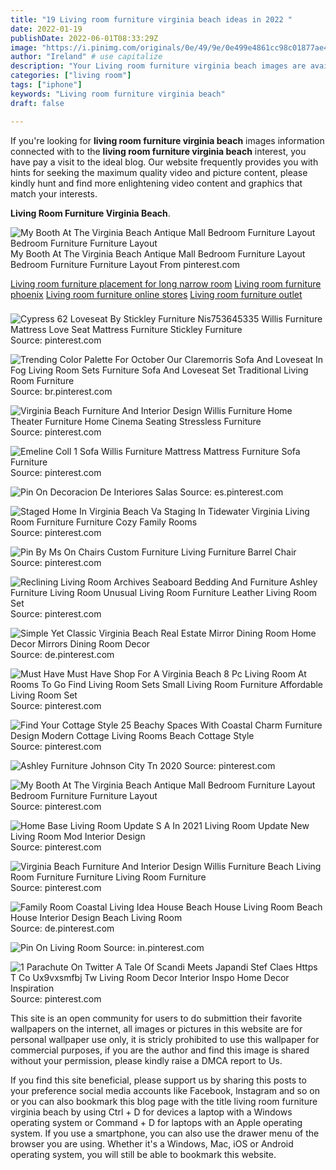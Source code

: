 ```yaml
---
title: "19 Living room furniture virginia beach ideas in 2022 "
date: 2022-01-19
publishDate: 2022-06-01T08:33:29Z
image: "https://i.pinimg.com/originals/0e/49/9e/0e499e4861cc98c01877ae43b1686ad2.png"
author: "Ireland" # use capitalize
description: "Your Living room furniture virginia beach images are available. Living room furniture virginia beach are a topic that is being searched for and liked by netizens today. You can Find and Download the Living room furniture virginia beach files here. Find and Download all royalty-free vectors."
categories: ["living room"]
tags: ["iphone"]
keywords: "Living room furniture virginia beach"
draft: false

---
```


If you're looking for **living room furniture virginia beach** images information connected with to the **living room furniture virginia beach** interest, you have pay a visit to the ideal  blog.  Our website frequently  provides you with  hints  for seeking  the maximum  quality video and picture  content, please kindly hunt and find more enlightening video content and graphics  that match your interests.

**Living Room Furniture Virginia Beach**. 

![My Booth At The Virginia Beach Antique Mall Bedroom Furniture Layout Bedroom Furniture Furniture Layout](https://i.pinimg.com/564x/c6/c3/c2/c6c3c28b7ad33c244e2568318c6688c3.jpg "My Booth At The Virginia Beach Antique Mall Bedroom Furniture Layout Bedroom Furniture Furniture Layout")
My Booth At The Virginia Beach Antique Mall Bedroom Furniture Layout Bedroom Furniture Furniture Layout From pinterest.com

[Living room furniture placement for long narrow room](/living-room-furniture-placement-for-long-narrow-room/)
[Living room furniture phoenix](/living-room-furniture-phoenix/)
[Living room furniture online stores](/living-room-furniture-online-stores/)
[Living room furniture outlet](/living-room-furniture-outlet/)



### 

 


![Cypress 62 Loveseat By Stickley Furniture Nis753645335 Willis Furniture Mattress Love Seat Mattress Furniture Stickley Furniture](https://i.pinimg.com/originals/f5/c8/29/f5c829aec50d60a324d1d42a23ebd210.png "Cypress 62 Loveseat By Stickley Furniture Nis753645335 Willis Furniture Mattress Love Seat Mattress Furniture Stickley Furniture")
Source: pinterest.com

 

![Trending Color Palette For October Our Claremorris Sofa And Loveseat In Fog Living Room Sets Furniture Sofa And Loveseat Set Traditional Living Room Furniture](https://i.pinimg.com/originals/68/73/1f/68731fa6501d6c250521aa984bf93a69.jpg "Trending Color Palette For October Our Claremorris Sofa And Loveseat In Fog Living Room Sets Furniture Sofa And Loveseat Set Traditional Living Room Furniture")
Source: br.pinterest.com

 

![Virginia Beach Furniture And Interior Design Willis Furniture Home Theater Furniture Home Cinema Seating Stressless Furniture](https://i.pinimg.com/originals/38/a6/00/38a600710879f50d2bacb6338e53d178.png "Virginia Beach Furniture And Interior Design Willis Furniture Home Theater Furniture Home Cinema Seating Stressless Furniture")
Source: pinterest.com

 

![Emeline Coll 1 Sofa Willis Furniture Mattress Mattress Furniture Sofa Furniture](https://i.pinimg.com/originals/f4/fa/7b/f4fa7b3e79ac2ba087a2e5743b32c0f6.png "Emeline Coll 1 Sofa Willis Furniture Mattress Mattress Furniture Sofa Furniture")
Source: pinterest.com

 

![Pin On Decoracion De Interiores Salas](https://i.pinimg.com/originals/c3/ab/dc/c3abdcab042d37a7bff9889d3c932126.jpg "Pin On Decoracion De Interiores Salas")
Source: es.pinterest.com

 

![Staged Home In Virginia Beach Va Staging In Tidewater Virginia Living Room Furniture Furniture Cozy Family Rooms](https://i.pinimg.com/originals/87/6a/17/876a1711e9d607a687035222864e6faf.jpg "Staged Home In Virginia Beach Va Staging In Tidewater Virginia Living Room Furniture Furniture Cozy Family Rooms")
Source: pinterest.com

 

![Pin By Ms On Chairs Custom Furniture Living Furniture Barrel Chair](https://i.pinimg.com/564x/a4/98/b5/a498b54137a1f15cab873efecea01aa2.jpg "Pin By Ms On Chairs Custom Furniture Living Furniture Barrel Chair")
Source: pinterest.com

 

![Reclining Living Room Archives Seaboard Bedding And Furniture Ashley Furniture Living Room Unusual Living Room Furniture Leather Living Room Set](https://i.pinimg.com/originals/6c/ce/d9/6cced91914bffa5093ab2df2158913e1.jpg "Reclining Living Room Archives Seaboard Bedding And Furniture Ashley Furniture Living Room Unusual Living Room Furniture Leather Living Room Set")
Source: pinterest.com

 

![Simple Yet Classic Virginia Beach Real Estate Mirror Dining Room Home Decor Mirrors Dining Room Decor](https://i.pinimg.com/originals/74/f7/0f/74f70f7cc128666378f95ed69d742c91.jpg "Simple Yet Classic Virginia Beach Real Estate Mirror Dining Room Home Decor Mirrors Dining Room Decor")
Source: de.pinterest.com

 

![Must Have Must Have Shop For A Virginia Beach 8 Pc Living Room At Rooms To Go Find Living Room Sets Small Living Room Furniture Affordable Living Room Set](https://i.pinimg.com/originals/b6/0a/ff/b60affc47230085326024d661749de3b.jpg "Must Have Must Have Shop For A Virginia Beach 8 Pc Living Room At Rooms To Go Find Living Room Sets Small Living Room Furniture Affordable Living Room Set")
Source: pinterest.com

 

![Find Your Cottage Style 25 Beachy Spaces With Coastal Charm Furniture Design Modern Cottage Living Rooms Beach Cottage Style](https://i.pinimg.com/736x/d5/f9/74/d5f9748c77fec5aed69ec069effc59f6.jpg "Find Your Cottage Style 25 Beachy Spaces With Coastal Charm Furniture Design Modern Cottage Living Rooms Beach Cottage Style")
Source: pinterest.com

 

![Ashley Furniture Johnson City Tn 2020](https://i.pinimg.com/originals/a8/fa/56/a8fa560655c6bc23ef79b4dba7e9fbf2.png "Ashley Furniture Johnson City Tn 2020")
Source: pinterest.com

 

![My Booth At The Virginia Beach Antique Mall Bedroom Furniture Layout Bedroom Furniture Furniture Layout](https://i.pinimg.com/564x/c6/c3/c2/c6c3c28b7ad33c244e2568318c6688c3.jpg "My Booth At The Virginia Beach Antique Mall Bedroom Furniture Layout Bedroom Furniture Furniture Layout")
Source: pinterest.com

 

![Home Base Living Room Update S A In 2021 Living Room Update New Living Room Mod Interior Design](https://i.pinimg.com/originals/bd/90/9b/bd909b8978a391d6848090d8e4a54699.jpg "Home Base Living Room Update S A In 2021 Living Room Update New Living Room Mod Interior Design")
Source: pinterest.com

 

![Virginia Beach Furniture And Interior Design Willis Furniture Beach Living Room Furniture Furniture Living Room Furniture](https://i.pinimg.com/originals/f4/55/c5/f455c529d1aa8a9bf97abdf695e042d5.png "Virginia Beach Furniture And Interior Design Willis Furniture Beach Living Room Furniture Furniture Living Room Furniture")
Source: pinterest.com

 

![Family Room Coastal Living Idea House Beach House Living Room Beach House Interior Design Beach Living Room](https://i.pinimg.com/originals/7f/60/2c/7f602c9f0e0e724d4f15d6bd6fe67d46.jpg "Family Room Coastal Living Idea House Beach House Living Room Beach House Interior Design Beach Living Room")
Source: de.pinterest.com

 

![Pin On Living Room](https://i.pinimg.com/originals/15/9f/b5/159fb58c810628cc356e0be4425a9f12.png "Pin On Living Room")
Source: in.pinterest.com

 

![1 Parachute On Twitter A Tale Of Scandi Meets Japandi Stef Claes Https T Co Ux9vxsmfbj Tw Living Room Decor Interior Inspo Home Decor Inspiration](https://i.pinimg.com/originals/0e/49/9e/0e499e4861cc98c01877ae43b1686ad2.png "1 Parachute On Twitter A Tale Of Scandi Meets Japandi Stef Claes Https T Co Ux9vxsmfbj Tw Living Room Decor Interior Inspo Home Decor Inspiration")
Source: pinterest.com

 

This site is an open community for users to do submittion their favorite wallpapers on the internet, all images or pictures in this website are for personal wallpaper use only, it is stricly prohibited to use this wallpaper for commercial purposes, if you are the author and find this image is shared without your permission, please kindly raise a DMCA report to Us.

If you find this site beneficial, please support us by sharing this posts to your preference social media accounts like Facebook, Instagram and so on or you can also bookmark this blog page with the title living room furniture virginia beach by using Ctrl + D for devices a laptop with a Windows operating system or Command + D for laptops with an Apple operating system. If you use a smartphone, you can also use the drawer menu of the browser you are using. Whether it's a Windows, Mac, iOS or Android operating system, you will still be able to bookmark this website.
